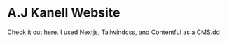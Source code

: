 # A.J Kanell Website

Check it out [here](https://ajkanell.com/). I used Nextjs, Tailwindcss, and Contentful as a CMS.dd
